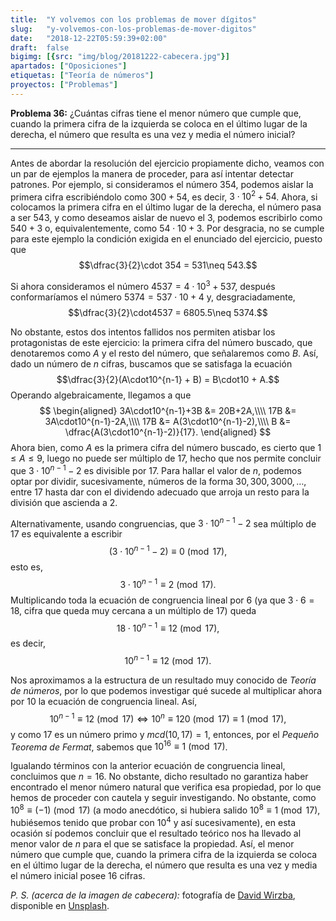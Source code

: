 ```yaml
---
title:  "Y volvemos con los problemas de mover dígitos"
slug:   "y-volvemos-con-los-problemas-de-mover-digitos"
date:   "2018-12-22T05:59:39+02:00"
draft:  false
bigimg: [{src: "img/blog/20181222-cabecera.jpg"}]
apartados: ["Oposiciones"]
etiquetas: ["Teoría de números"]
proyectos: ["Problemas"]
---
```


**Problema 36:** ¿Cuántas cifras tiene el menor número que cumple que, cuando la primera cifra de la izquierda se coloca en el último lugar de la derecha, el número que resulta es una vez y media el número inicial?

<!--more-->

***

Antes de abordar la resolución del ejercicio propiamente dicho, veamos con un par de ejemplos la manera de proceder, para así intentar detectar patrones. Por ejemplo, si consideramos el número $354$, podemos aislar la primera cifra escribiéndolo como $300 + 54$, es decir, $3\cdot10^2+54$. Ahora, si colocamos la primera cifra en el último lugar de la derecha, el número pasa a ser $543$, y como deseamos aislar de nuevo el $3$, podemos escribirlo como $540 + 3$ o, equivalentemente, como $54\cdot10 + 3$. Por desgracia, no se cumple para este ejemplo la condición exigida en el enunciado del ejercicio, puesto que $$\dfrac{3}{2}\cdot 354 = 531\neq 543.$$ 

Si ahora consideramos el número $4537 = 4\cdot10^3+537$, después conformaríamos el número $5374=537\cdot10 + 4$ y, desgraciadamente, $$\dfrac{3}{2}\cdot4537 = 6805.5\neq 5374.$$ 

No obstante, estos dos intentos fallidos nos permiten atisbar los protagonistas de este ejercicio: la primera cifra del número buscado, que denotaremos como $A$ y el resto del número, que señalaremos como $B$. Así, dado un número de $n$ cifras, buscamos que se satisfaga la ecuación $$\dfrac{3}{2}(A\cdot10^{n-1} + B) = B\cdot10 + A.$$ Operando algebraicamente, llegamos a que
$$
\begin{aligned}
3A\cdot10^{n-1}+3B &= 20B+2A,\\\\ 17B &= 3A\cdot10^{n-1}-2A,\\\\ 17B &= A(3\cdot10^{n-1}-2),\\\\ B &= \dfrac{A(3\cdot10^{n-1}-2)}{17}.
\end{aligned}
$$
Ahora bien, como $A$ es la primera cifra del número buscado, es cierto que $1\leq A\leq 9$, luego no puede ser múltiplo de $17$, hecho que nos permite concluir que $3\cdot10^{n-1}-2$ es divisible por $17$. Para hallar el valor de $n$, podemos optar por dividir, sucesivamente, números de la forma $30, 300, 3000,\ldots$, entre $17$ hasta dar con el dividendo adecuado que arroja un resto para la división que ascienda a $2$.

Alternativamente, usando congruencias, que $3\cdot10^{n-1}-2$ sea múltiplo de $17$ es equivalente a escribir $$(3\cdot10^{n-1}-2)\equiv 0\pmod{17},$$ esto es, $$3\cdot10^{n-1}\equiv 2\pmod{17}.$$ Multiplicando toda la ecuación de congruencia lineal por $6$ (ya que $3\cdot6=18$, cifra que queda muy cercana a un múltiplo de $17$) queda $$18\cdot10^{n-1}\equiv 12\pmod{17},$$ es decir, $$10^{n-1}\equiv 12\pmod{17}.$$

Nos aproximamos a la estructura de un resultado muy conocido de *Teoría de números*, por lo que podemos investigar qué sucede al multiplicar ahora por $10$ la ecuación de congruencia lineal. Así,
$$
10^{n-1}\equiv 12\pmod{17}\Leftrightarrow 10^n\equiv 120\pmod{17}\equiv 1\pmod{17},
$$
y como $17$ es un número primo y $mcd(10,17)=1$, entonces, por el *Pequeño Teorema de Fermat*, sabemos que $10^{16}\equiv 1\pmod{17}$. 

Igualando términos con la anterior ecuación de congruencia lineal, concluimos que $n=16$. No obstante, dicho resultado no garantiza haber encontrado el menor número natural que verifica esa propiedad, por lo que hemos de proceder con cautela y seguir investigando. No obstante, como $10^8\equiv (-1)\pmod{17}$ (a modo anecdótico, si hubiera salido $10^8\equiv 1\pmod{17}$, hubiésemos tenido que probar con $10^4$ y así sucesivamente), en esta ocasión sí podemos concluir que el resultado teórico nos ha llevado al menor valor de $n$ para el que se satisface la propiedad. Así, el menor número que cumple que, cuando la primera cifra de la izquierda se coloca en el último lugar de la derecha, el número que resulta es una vez y media el número inicial posee $16$ cifras.

*P. S. (acerca de la imagen de cabecera):* fotografía de [David Wirzba](https://unsplash.com/@psalms), disponible en [Unsplash](https://unsplash.com/photos/PwF1m8jajyM).
